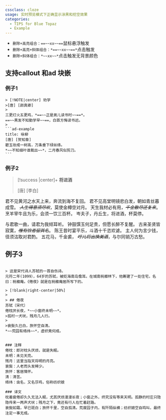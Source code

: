 ```yaml
---
cssclass: cloze
usage: 实时预览模式下正确显示涂黑和挖空效果
categories:
  - TIPS for Blue Topaz
  - Example
---
```



- `删除+高亮组合：==~~xx~~==`鼠标悬浮触发
- `删除+高亮+斜体组合：*==~~xx~~==*`点击触发
- `删除+斜体组合：*~~xx~~*`点击触发无背景颜色

## 支持callout 和ad 块嵌
### 例子1 
````ad-flex
> [!NOTE|center] 劝学
>[唐] [颜真卿]
>
三更灯火五更鸡，*==~~正是男儿读书时~~==*。
==~~黑发不知勤学早~~==，白首方悔读书迟。
>
```ad-example
title: 咏柳
[唐] [贺知章]
碧玉妆成一树高，万条垂下绿丝绦。
*~~不知细叶谁裁出~~*，二月春风似剪刀。
```
````

### 例子2
> [!success |center]+  **将进酒**
>
>[唐] [李白]
>
君不见黄河之水天上来，奔流到海不复回。
君不见高堂明镜悲白发，朝如青丝暮成雪。
*~~人生得意须尽欢~~*，莫使金樽空对月。
天生我材必有用，*~~千金散尽还复来~~*。
烹羊宰牛且为乐，会须一饮三百杯。
岑夫子，丹丘生，将进酒，杯莫停。
>
与君歌一曲，请君为我倾耳听。
钟鼓馔玉何足贵，但愿长醉不复醒。
古来圣贤皆寂寞，*~~惟有饮者留其名~~*。
陈王昔时宴平乐，斗酒十千恣欢谑。
主人何为言少钱，径须沽取对君酌。
五花马，千金裘，
*~~呼儿将出换美酒~~*，与尔同销万古愁。 

## 例子3

```ad-blank

> 这是宋代诗人苏轼的一首自伤诗。
元符二年(1099），64岁的苏轼，被贬海南岛儋耳。在城南桄榔林下，他筹建了一处住宅，名曰：桄榔庵。《倦夜》就是在桄榔庵居所写下的。

> [!blank|right-center|50%] 
> 
> ## 倦夜
苏轼〔宋代〕
倦枕厌长夜，*~~小窗终未明~~*。
>孤村一犬吠，残月几人行。
>
>衰鬓久已白，旅怀空自清。
*~~荒园有络纬~~*，虚织竟何成。


### 注释
倦枕：即对枕头厌烦，就是失眠。
未明：未见天亮。
残月：这里当指天将明的月亮。
衰鬓：人老而头发稀少。
旅怀：客居情怀。
清：清苦。
络纬：虫名，又名莎鸡，俗称纺织娘

### 译文
枕着疲倦却久久无法入眠，尤其厌烦漫漫长夜；小窗之外，终究没有等来天明。孤静的村庄只隐隐传来一两声犬吠；残月之下，竟还有行人在忙着赶路。
衰鬓如霜，早已斑白；旅怀千里，空自孤清。荒废园子内，有阡陌纵横；纺织娘空自鸣叫，最终注定一事无成。

```
